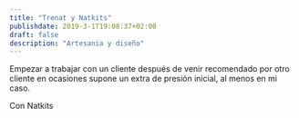 ```yaml
---
title: "Trenat y Natkits"
publishdate: 2019-3-1T19:08:37+02:00
draft: false
description: "Artesania y diseño"
---
```

Empezar a trabajar con un cliente después de venir recomendado por otro cliente en ocasiones supone un extra de presión inicial, al menos en mi caso.

Con Natkits  
